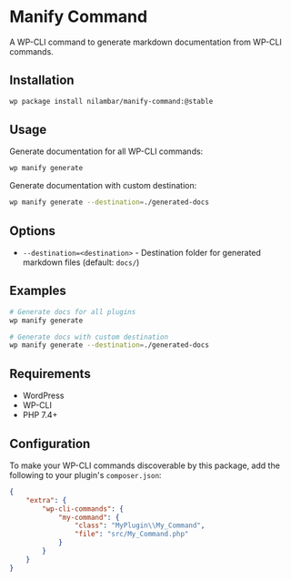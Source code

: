 # Manify Command

A WP-CLI command to generate markdown documentation from WP-CLI commands.

## Installation

```bash
wp package install nilambar/manify-command:@stable
```

## Usage

Generate documentation for all WP-CLI commands:

```bash
wp manify generate
```

Generate documentation with custom destination:

```bash
wp manify generate --destination=./generated-docs
```

## Options

- `--destination=<destination>` - Destination folder for generated markdown files (default: `docs/`)

## Examples

```bash
# Generate docs for all plugins
wp manify generate

# Generate docs with custom destination
wp manify generate --destination=./generated-docs
```

## Requirements

- WordPress
- WP-CLI
- PHP 7.4+

## Configuration

To make your WP-CLI commands discoverable by this package, add the following to your plugin's `composer.json`:

```json
{
    "extra": {
        "wp-cli-commands": {
            "my-command": {
                "class": "MyPlugin\\My_Command",
                "file": "src/My_Command.php"
            }
        }
    }
}
```
